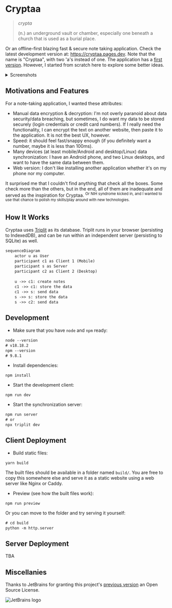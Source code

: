 # Cryptaa

> *crypta*
>
> (n.) an underground vault or chamber, especially one beneath a church that is
> used as a burial place.

Or an offline-first blazing fast & secure note taking application. Check the
latest development version at: https://cryptaa.pages.dev. Note that the name is
"Cryptaa", with two 'a's instead of one. The application has a
[first version](https://github.com/thanhnguyen2187/crypta). However, I started
from scratch here to explore some better ideas.

<details>
<summary>Screenshots</summary>

---

Desktop version:

![](./imgs/1.png)

Mobile version:

![](./imgs/2.png)

---

</details>

## Motivations and Features

For a note-taking application, I wanted these attributes:

- Manual data encryption & decryption: I'm not overly paranoid about data
  security/data breaching, but sometimes, I do want my data to be stored
  securely (login credentials or credit card numbers). If I really need the
  functionality, I can encrypt the text on another website, then paste it to the
  application. It is not the best UX, however.
- Speed: it should feel fast/snappy enough (if you definitely want a number,
  maybe it is less than 100ms).
- Many devices (at least mobile/Android and desktop/Linux) data synchronization:
  I have an Android phone, and two Linux desktops, and want to have the same
  data between them.
- Web version: I don't like installing another application whether it's on my
  phone nor my computer.

It surprised me that I couldn't find anything that check all the boxes.
Some check more than the others, but in the end, all of them are inadequate and
served as the inspiration for Cryptaa. <sup>Or NIH syndrome kicked in, and I
wanted to use that chance to polish my skills/play around with new
technologies.</sup>

## How It Works

Cryptaa uses [Triplit](https://www.triplit.dev/) as its database. Triplit runs
in your browser (persisting to IndexedDB), and can be run within an independent
server (persisting to SQLite) as well.

```mermaid
sequenceDiagram
    actor u as User
    participant c1 as Client 1 (Mobile)
    participant s as Server
    participant c2 as Client 2 (Desktop)

    u ->> c1: create notes
    c1 ->> c1: store the data
    c1 ->> s: send data
    s ->> s: store the data
    s ->> c2: send data
```

## Development

- Make sure that you have `node` and `npm` ready:

```shell
node --version
# v18.18.2
npm --version
# 9.8.1
```

- Install dependencies:

```shell
npm install
```

- Start the development client:

```shell
npm run dev
```

- Start the synchronization server:

```shell
npm run server
# or
npx triplit dev
```

## Client Deployment

- Build static files:

```shell
yarn build
```

The built files should be available in a folder named `build/`. You are free to
copy this somewhere else and serve it as a static website using a web server
like Nginx or Caddy.

- Preview (see how the built files work):

```shell
npm run preview
```

Or you can move to the folder and try serving it yourself:

```shell
# cd build
python -m http.server
```

## Server Deployment

TBA

## Miscellanies

Thanks to JetBrains for granting this project's [previous
version](https://github.com/thanhnguyen2187/crypta) an Open Source License.

![JetBrains logo](https://resources.jetbrains.com/storage/products/company/brand/logos/jetbrains.png)

